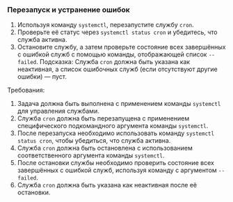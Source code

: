 
### Перезапуск и устранение ошибок

1. Используя команду `systemctl`, перезапустите службу `cron`.
2. Проверьте её статус через `systemctl status cron` и убедитесь, что служба активна.
3. Остановите службу, а затем проверьте состояние всех завершённых с ошибкой служб с помощью команды, отображающей список `--failed`.
   Подсказка: Служба `cron` должна быть указана как неактивная, а список ошибочных служб (если отсутствуют другие ошибки) — пуст.

Требования:
1. Задача должна быть выполнена с применением команды `systemctl` для управления службами. 
2. Служба `cron` должна быть перезапущена с применением специфического подкомандного аргумента команды `systemctl`. 
3. После перезапуска необходимо использовать команду `systemctl status cron`, чтобы убедиться, что служба активна. 
4. Служба `cron` должна быть остановлена с использованием соответственного аргумента команды `systemctl`. 
5. После остановки службы необходимо проверить состояние всех завершённых с ошибкой служб, используя команду с аргументом `--failed`. 
6. Служба `cron` должна быть указана как неактивная после её остановки.